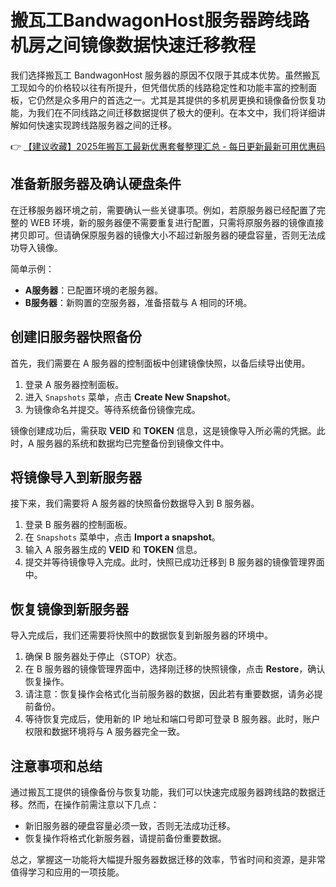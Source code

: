 # 搬瓦工BandwagonHost服务器跨线路机房之间镜像数据快速迁移教程

我们选择搬瓦工 BandwagonHost 服务器的原因不仅限于其成本优势。虽然搬瓦工现如今的价格较以往有所提升，但凭借优质的线路稳定性和功能丰富的控制面板，它仍然是众多用户的首选之一。尤其是其提供的多机房更换和镜像备份恢复功能，为我们在不同线路之间迁移数据提供了极大的便利。在本文中，我们将详细讲解如何快速实现跨线路服务器之间的迁移。

👉 [【建议收藏】2025年搬瓦工最新优惠套餐整理汇总 - 每日更新最新可用优惠码](https://bit.ly/banwagon)

## 准备新服务器及确认硬盘条件

在迁移服务器环境之前，需要确认一些关键事项。例如，若原服务器已经配置了完整的 WEB 环境，新的服务器便不需要重复进行配置，只需将原服务器的镜像直接拷贝即可。但请确保原服务器的镜像大小不超过新服务器的硬盘容量，否则无法成功导入镜像。

简单示例：
- **A服务器**：已配置环境的老服务器。
- **B服务器**：新购置的空服务器，准备搭载与 A 相同的环境。

## 创建旧服务器快照备份

首先，我们需要在 A 服务器的控制面板中创建镜像快照，以备后续导出使用。

1. 登录 A 服务器控制面板。
2. 进入 `Snapshots` 菜单，点击 **Create New Snapshot**。
3. 为镜像命名并提交。等待系统备份镜像完成。

镜像创建成功后，需获取 **VEID** 和 **TOKEN** 信息，这是镜像导入所必需的凭据。此时，A 服务器的系统和数据均已完整备份到镜像文件中。

## 将镜像导入到新服务器

接下来，我们需要将 A 服务器的快照备份数据导入到 B 服务器。

1. 登录 B 服务器的控制面板。
2. 在 `Snapshots` 菜单中，点击 **Import a snapshot**。
3. 输入 A 服务器生成的 **VEID** 和 **TOKEN** 信息。
4. 提交并等待镜像导入完成。此时，快照已成功迁移到 B 服务器的镜像管理界面中。

## 恢复镜像到新服务器

导入完成后，我们还需要将快照中的数据恢复到新服务器的环境中。

1. 确保 B 服务器处于停止（STOP）状态。
2. 在 B 服务器的镜像管理界面中，选择刚迁移的快照镜像，点击 **Restore**，确认恢复操作。
3. 请注意：恢复操作会格式化当前服务器的数据，因此若有重要数据，请务必提前备份。
4. 等待恢复完成后，使用新的 IP 地址和端口号即可登录 B 服务器。此时，账户权限和数据环境将与 A 服务器完全一致。

## 注意事项和总结

通过搬瓦工提供的镜像备份与恢复功能，我们可以快速完成服务器跨线路的数据迁移。然而，在操作前需注意以下几点：
- 新旧服务器的硬盘容量必须一致，否则无法成功迁移。
- 恢复操作将格式化新服务器，请提前备份重要数据。

总之，掌握这一功能将大幅提升服务器数据迁移的效率，节省时间和资源，是非常值得学习和应用的一项技能。